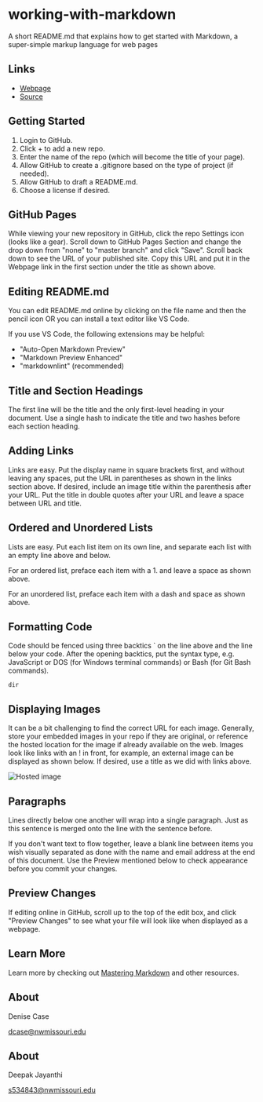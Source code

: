 # working-with-markdown
A short README.md that explains how to get started with Markdown, a super-simple markup language for web pages

## Links

- [Webpage](https://profcase.github.io/working-with-markdown/ "Working With Markdown Webpage")
- [Source](https://github.com/profcase/working-with-markdown "Working With Markdown Source")

## Getting Started

1. Login to GitHub.
1. Click + to add a new repo. 
1. Enter the name of the repo (which will become the title of your page). 
1. Allow GitHub to create a .gitignore based on the type of project (if needed). 
1. Allow GitHub to draft a README.md. 
1. Choose a license if desired. 

## GitHub Pages

While viewing your new repository in GitHub, click the repo Settings icon (looks like a gear). 
Scroll down to GitHub Pages Section and change the drop down from "none" to "master branch" and click "Save". 
Scroll back down to see the URL of your published site. Copy this URL and put it in the Webpage link in the first section under the title as shown above.

## Editing README.md

You can edit README.md online by clicking on the file name and then the pencil icon OR you can install a text editor like VS Code. 

If you use VS Code, the following extensions may be helpful:

- "Auto-Open Markdown Preview"
- "Markdown Preview Enhanced"
- "markdownlint" (recommended)

## Title and Section Headings

The first line will be the title and the only first-level heading in your document. 
Use a single hash to indicate the title and two hashes before each section heading. 

## Adding Links

Links are easy. Put the display name in square brackets first, and without leaving any spaces, put the URL in parentheses as shown in the links section above. 
If desired, include an image title within the parenthesis after your URL. 
Put the title in double quotes after your URL and leave a space between URL and title. 

## Ordered and Unordered Lists

Lists are easy. Put each list item on its own line, and separate each list with an empty line above and below. 

For an ordered list, preface each item with a 1. and leave a space as shown above. 

For an unordered list, preface each item with a dash and space as shown above.

## Formatting Code

Code should be fenced using three backtics ` on the line above and the line below your code. 
After the opening backtics, put the syntax type, e.g. JavaScript or DOS (for Windows terminal commands) or Bash (for Git Bash commands). 

```DOS
dir
```

## Displaying Images

It can be a bit challenging to find the correct URL for each image. 
Generally, store your embedded images in your repo if they are original, or reference the hosted location for the image if already available on the web. 
Images look like links with an ! in front, for example, an external image can be displayed as shown below. If desired, use a title as we did with links above.

![Hosted image](https://upload.wikimedia.org/wikipedia/commons/0/02/Lynx_kitten.jpg "Lynx Kitten")

## Paragraphs

Lines directly below one another will wrap into a single paragraph. 
Just as this sentence is merged onto the line with the sentence before.

If you don't want text to flow together, leave a blank line between items you wish visually separated as done with the name and email address at the end of this document. Use the Preview mentioned below to check appearance before you commit your changes. 

## Preview Changes

If editing online in GitHub, scroll up to the top of the edit box, and click "Preview Changes" to see what your file will look like when displayed as a webpage. 

## Learn More

Learn more by checking out [Mastering Markdown](https://guides.github.com/features/mastering-markdown/ "Mastering Markdown") and other resources. 

##  About

Denise Case

dcase@nwmissouri.edu

## About

Deepak Jayanthi

s534843@nwmissouri.edu
